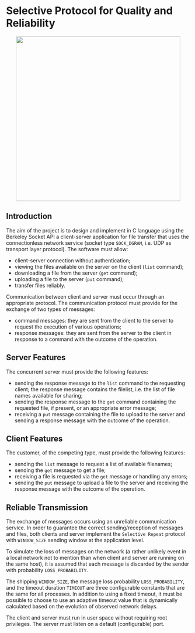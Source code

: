 # Selective Protocol for Quality and Reliability

<p align="center">
    <img src="assets/imgs/spqr-logo.jpg" width="450">
</p>

## Introduction

The aim of the project is to design and implement in C language using the Berkeley Socket API a client-server application for file transfer that uses the connectionless network service (socket type `SOCK_DGRAM`, i.e. UDP as transport layer protocol). The software must allow:

- client-server connection without authentication;
- viewing the files available on the server on the client (`list` command);
- downloading a file from the server (`get` command);
- uploading a file to the server (`put` command);
- transfer files reliably.

Communication between client and server must occur through an appropriate protocol. The communication protocol must provide for the exchange of two types of messages:

- command messages: they are sent from the client to the server to request the execution of various operations;
- response messages: they are sent from the server to the client in response to a command with the outcome of the operation.

## Server Features

The concurrent server must provide the following features:

- sending the response message to the `list` command to the requesting client; the response message contains the filelist, i.e. the list of file names available for sharing;
- sending the response message to the `get` command containing the requested file, if present, or an appropriate error message;
- receiving a `put` message containing the file to upload to the server and sending a response message with the outcome of the operation.

## Client Features

The customer, of the competing type, must provide the following features:

- sending the `list` message to request a list of available filenames;
- sending the `get` message to get a file;
- receiving a file is requested via the `get` message or handling any errors;
- sending the `put` message to upload a file to the server and receiving the response message with the outcome of the operation.

## Reliable Transmission

The exchange of messages occurs using an unreliable communication service. In order to guarantee the correct sending/reception of messages and files, both clients and server implement the `Selective Repeat` protocol with `WINDOW_SIZE` sending window at the application level.

To simulate the loss of messages on the network (a rather unlikely event in a local network not to mention than when client and server are running on the same host), it is assumed that each message is discarded by the sender with probability `LOSS_PROBABILITY`.

The shipping `WINDOW_SIZE`, the message loss probability `LOSS_PROBABILITY`, and the timeout duration `TIMEOUT` are three configurable constants that are the same for all processes. In addition to using a fixed timeout, it must be possible to choose to use an adaptive timeout value that is dynamically calculated based on the evolution of observed network delays.

The client and server must run in user space without requiring root privileges. The server must listen on a default (configurable) port.
